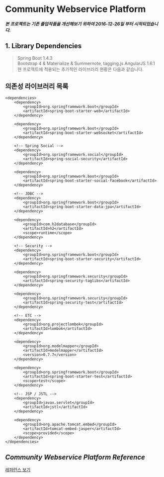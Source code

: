 #  Community Webservice Platform
#### *본 프로젝트는 기존 졸업작품을 개선해보기 위하여 2016-12-26일 부터 시작되었습니다.*

## 1. Library Dependencies

> Spring Boot 1.4.3  
> Bootstrap 4 & Materialize & Summernote, tagging.js
> AngularJS 1.6.1  
> 현 프로젝트에 적용되는 추가적인 라이브러리 현황은 다음과 같습니다.

## 의존성 라이브러리 목록 ##
	<dependencies>
		<dependency>
			<groupId>org.springframework.boot</groupId>
			<artifactId>spring-boot-starter-web</artifactId>
		</dependency>
		
		<dependency>
		    <groupId>org.springframework.boot</groupId>
		    <artifactId>spring-boot-starter-websocket</artifactId>
		</dependency>
	
		<!-- Spring Social -->
		<dependency>
			<groupId>org.springframework.social</groupId>
			<artifactId>spring-social-security</artifactId>
		</dependency>
		
		<dependency>
			<groupId>org.springframework.boot</groupId>
			<artifactId>spring-boot-starter-social-facebook</artifactId>
		</dependency>
		
		<!-- JDBC -->
		<dependency>
			<groupId>org.springframework.boot</groupId>
			<artifactId>spring-boot-starter-data-jpa</artifactId>
		</dependency>
		
		<dependency>
			<groupId>com.h2database</groupId>
			<artifactId>h2</artifactId>
			<scope>runtime</scope>
		</dependency>
		
		<!-- Security -->
		<dependency>
			<groupId>org.springframework.boot</groupId>
			<artifactId>spring-boot-starter-security</artifactId>
		</dependency>
		
		<dependency>
		    <groupId>org.springframework.security</groupId>
		    <artifactId>spring-security-taglibs</artifactId>
		</dependency>
		
		<dependency>
		    <groupId>org.springframework.security</groupId>
		    <artifactId>spring-security-test</artifactId>
		</dependency>
		
		<!-- ETC -->		
		<dependency>
			<groupId>org.projectlombok</groupId>
			<artifactId>lombok</artifactId>
		</dependency>
		
		<dependency>
		    <groupId>org.modelmapper</groupId>
		    <artifactId>modelmapper</artifactId>
		    <version>0.7.7</version>
		</dependency>
		
		<dependency>
			<groupId>org.springframework.boot</groupId>
			<artifactId>spring-boot-starter-test</artifactId>
			<scope>test</scope>
		</dependency>
		
		<!-- JSP / JSTL -->
		<dependency>
			<groupId>javax.servlet</groupId>
			<artifactId>jstl</artifactId>
		</dependency>
		
		<dependency>
			<groupId>org.apache.tomcat.embed</groupId>
			<artifactId>tomcat-embed-jasper</artifactId>
			<scope>provided</scope>
		</dependency>
	</dependencies>

## *Community Webservice Platform Reference*
[레퍼런스 보기](https://kdevkr.github.io/project/2016/12/26/Community-Webservice-Platform-Reference.html)
